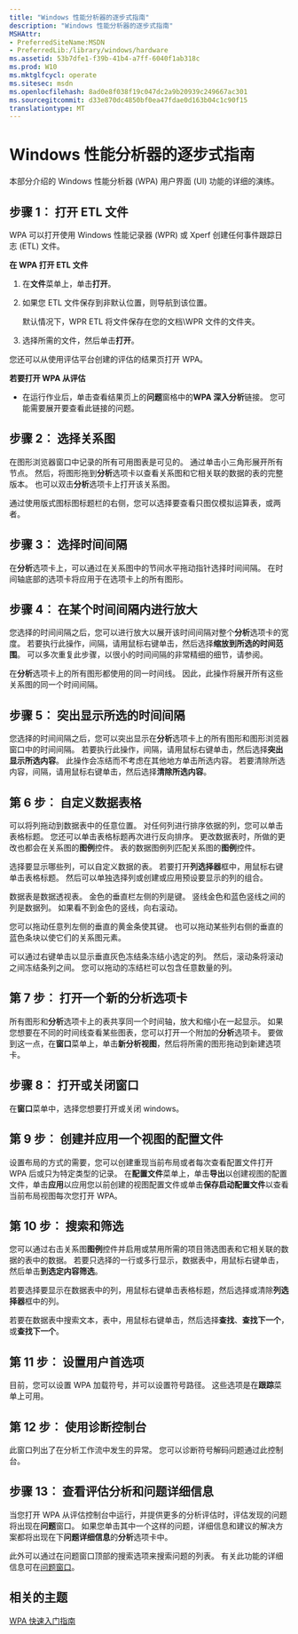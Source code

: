 ```yaml
---
title: "Windows 性能分析器的逐步式指南"
description: "Windows 性能分析器的逐步式指南"
MSHAttr:
- PreferredSiteName:MSDN
- PreferredLib:/library/windows/hardware
ms.assetid: 53b7dfe1-f39b-41b4-a7ff-6040f1ab318c
ms.prod: W10
ms.mktglfcycl: operate
ms.sitesec: msdn
ms.openlocfilehash: 8ad0e8f038f19c047dc2a9b20939c249667ac301
ms.sourcegitcommit: d33e870dc4850bf0ea47fdae0d163b04c1c90f15
translationtype: MT
---
```

# <a name="windows-performance-analyzer-step-by-step-guide"></a>Windows 性能分析器的逐步式指南


本部分介绍的 Windows 性能分析器 (WPA) 用户界面 (UI) 功能的详细的演练。

## <a name="step-1-opening-an-etl-file"></a>步骤 1︰ 打开 ETL 文件


WPA 可以打开使用 Windows 性能记录器 (WPR) 或 Xperf 创建任何事件跟踪日志 (ETL) 文件。

**在 WPA 打开 ETL 文件**

1.  在**文件**菜单上，单击**打开**。

2.  如果您 ETL 文件保存到非默认位置，则导航到该位置。

    默认情况下，WPR ETL 将文件保存在您的文档\\WPR 文件的文件夹。

3.  选择所需的文件，然后单击**打开**。

您还可以从使用评估平台创建的评估的结果页打开 WPA。

**若要打开 WPA 从评估**

-   在运行作业后，单击查看结果页上的**问题**窗格中的**WPA 深入分析**链接。 您可能需要展开要查看此链接的问题。

## <a name="step-2-selecting-graphs"></a>步骤 2︰ 选择关系图


在图形浏览器窗口中记录的所有可用图表是可见的。 通过单击小三角形展开所有节点。 然后，将图形拖到**分析**选项卡以查看关系图和它相关联的数据的表的完整版本。 也可以双击**分析**选项卡上打开该关系图。

通过使用版式图标图标题栏的右侧，您可以选择要查看只图仅模拟运算表，或两者。

## <a name="step-3-selecting-a-time-interval"></a>步骤 3︰ 选择时间间隔


在**分析**选项卡上，可以通过在关系图中的节间水平拖动指针选择时间间隔。 在时间轴底部的选项卡将应用于在选项卡上的所有图形。

## <a name="step-4-zooming-in-on-a-time-interval"></a>步骤 4︰ 在某个时间间隔内进行放大


您选择的时间间隔之后，您可以进行放大以展开该时间间隔对整个**分析**选项卡的宽度。 若要执行此操作，间隔，请用鼠标右键单击，然后选择**缩放到所选的时间范围**。 可以多次重复此步骤，以很小的时间间隔的非常精细的细节，请参阅。

在**分析**选项卡上的所有图形都使用的同一时间线。 因此，此操作将展开所有这些关系图的同一个时间间隔。

## <a name="step-5-highlighting-a-selected-time-interval"></a>步骤 5︰ 突出显示所选的时间间隔


您选择的时间间隔之后，您可以突出显示在**分析**选项卡上的所有图形和图形浏览器窗口中的时间间隔。 若要执行此操作，间隔，请用鼠标右键单击，然后选择**突出显示所选内容**。 此操作会冻结而不考虑在其他地方单击所选内容。 若要清除所选内容，间隔，请用鼠标右键单击，然后选择**清除所选内容**。

## <a name="step-6-customizing-a-data-table"></a>第 6 步︰ 自定义数据表格


可以将列拖动到数据表中的任意位置。 对任何列进行排序依据的列，您可以单击表格标题。 您还可以单击表格标题再次进行反向排序。 更改数据表时，所做的更改也都会在关系图的**图例**控件。 表的数据图例列匹配关系图的**图例**控件。

选择要显示哪些列，可以自定义数据的表。 若要打开**列选择器**框中，用鼠标右键单击表格标题。 然后可以单独选择列或创建或应用预设要显示的列的组合。

数据表是数据透视表。 金色的垂直栏左侧的列是键。 竖线金色和蓝色竖线之间的列是数据列。 如果看不到金色的竖线，向右滚动。

您可以拖动任意列左侧的垂直的黄金条使其键。 也可以拖动某些列右侧的垂直的蓝色条块以使它们的关系图元素。

可以通过右键单击以显示垂直灰色冻结条冻结小选定的列。 然后，滚动条将滚动之间冻结条列之间。 您可以拖动的冻结栏可以包含任意数量的列。

## <a name="step-7-opening-a-new-analysis-tab"></a>第 7 步︰ 打开一个新的分析选项卡


所有图形和**分析**选项卡上的表共享同一个时间轴，放大和缩小在一起显示。 如果您想要在不同的时间线查看某些图表，您可以打开一个附加的**分析**选项卡。 要做到这一点，在**窗口**菜单上，单击**新分析视图**，然后将所需的图形拖动到新建选项卡。

## <a name="step-8-opening-or-closing-windows"></a>步骤 8︰ 打开或关闭窗口


在**窗口**菜单中，选择您想要打开或关闭 windows。

## <a name="step-9-creating-and-applying-a-view-profile"></a>第 9 步︰ 创建并应用一个视图的配置文件


设置布局的方式的需要，您可以创建重现当前布局或者每次查看配置文件打开 WPA 后或只为特定类型的记录。 在**配置文件**菜单上，单击**导出**以创建视图的配置文件，单击**应用**以应用您以前创建的视图配置文件或单击**保存启动配置文件**以查看当前布局视图每次您打开 WPA。

## <a name="step-10-searching-and-filtering"></a>第 10 步︰ 搜索和筛选


您可以通过右击关系图**图例**控件并启用或禁用所需的项目筛选图表和它相关联的数据的表中的数据。 若要只选择的一行或多行显示，数据表中，用鼠标右键单击，然后单击**到选定内容筛选**。

若要选择要显示在数据表中的列，用鼠标右键单击表格标题，然后选择或清除**列选择器**框中的列。

若要在数据表中搜索文本，表中，用鼠标右键单击，然后选择**查找**、**查找下一个**，或**查找下一个**。

## <a name="step-11-setting-user-preferences"></a>第 11 步︰ 设置用户首选项


目前，您可以设置 WPA 加载符号，并可以设置符号路径。 这些选项是在**跟踪**菜单上可用。

## <a name="step-12-using-the-diagnostic-console"></a>第 12 步︰ 使用诊断控制台


此窗口列出了在分析工作流中发生的异常。 您可以诊断符号解码问题通过此控制台。

## <a name="step-13-viewing-assessment-analysis-and-issue-details"></a>步骤 13︰ 查看评估分析和问题详细信息


当您打开 WPA 从评估控制台中运行，并提供更多的分析评估时，评估发现的问题将出现在**问题**窗口。 如果您单击其中一个这样的问题，详细信息和建议的解决方案都将出现在下**问题详细信息**的**分析**选项卡中。

此外可以通过在问题窗口顶部的搜索选项来搜索问题的列表。 有关此功能的详细信息可在[问题窗口](issues-window.md)。

## <a name="related-topics"></a>相关的主题


[WPA 快速入门指南](wpa-quick-start-guide.md)

 

 







